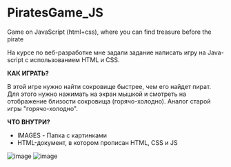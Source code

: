 # PiratesGame_JS
Game on JavaScript (html+css), where you can find treasure before the pirate

На курсе по веб-разработке мне задали задание написать игру на Java-script с использованием HTML и CSS.

**КАК ИГРАТЬ?**

В этой игре нужно найти сокровище быстрее, чем его найдет пират. Для этого нужно нажимать на экран мышкой и смотреть на отображение близости сокровища (горячо-холодно).
Аналог старой игры "горячо-холодно". 

**ЧТО ВНУТРИ?**
- IMAGES - Папка с картинками
- HTML-документ, в котором прописан HTML, CSS и JS

![image](https://github.com/MariaGol/PiratesGame_JS/assets/113342672/c6b2216d-a1fb-4bfc-a3b1-36a02ff5de73)
![image](https://github.com/MariaGol/PiratesGame_JS/assets/113342672/6ec0cde5-4daf-4956-a1b6-0415780caccb)



